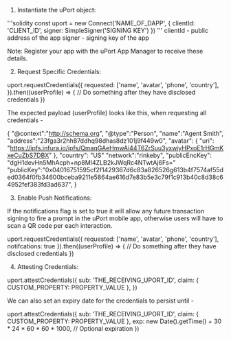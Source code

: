 1. Instantiate the uPort object:

'''solidity
const uport = new Connect('NAME_OF_DAPP', {
  clientId: 'CLIENT_ID',
  signer: SimpleSigner('SIGNING KEY')
})
'''
clientId - public address of the app
signer - signing key of the app	

Note: Register your app with the uPort App Manager to receive these details.

2. Request Specific Credentials:

uport.requestCredentials({
  requested: ['name', 'avatar', 'phone', 'country'],
  }).then((userProfile) => {
    // Do something after they have disclosed credentials
})

The expected payload (userProfile) looks like this, when requesting all credentials - 

{
  "@context":"http://schema.org",
  "@type":"Person",
  "name":"Agent Smith",
  "address":"23fga3r2hh87ddhq98dhas8dz101j9f449w0",
  "avatar": {
    "uri": "https://ipfs.infura.io/ipfs/QmaqGAeHmwAi44T6ZrSuu3yxwiyHPxoE1rHGmKxeCuZbS7DBX"
  },
  "country": "US"
  "network":"rinkeby",
  "publicEncKey": "dgH1devHn5MhAcph+np8MI4ZLB2kJWqRc4NTwtAj6Fs="
  "publicKey":"0x04016751595cf2f1429367d6c83a826526g613b4f7574af55ded0364f0fb34600bceba9211e5864ae616d7e83b5e3c79f1c913b40c8d38c64952fef383fd3ad637",
}

3. Enable Push Notifications: 

If the notifications flag is set to true it will allow any future transaction signing to fire a prompt in the uPort mobile app, otherwise users will have to scan a QR code per each interaction.

uport.requestCredentials({
  requested: ['name', 'avatar', 'phone', 'country'],
  notifcations: true
  }).then((userProfile) => {
    // Do something after they have disclosed credentials
})

4. Attesting Credentials:

uport.attestCredentials({
  sub: 'THE_RECEIVING_UPORT_ID',
  claim: { CUSTOM_PROPERTY: PROPERTY_VALUE },
})

We can also set an expiry date for the credentials to persist until - 

uport.attestCredentials({
  sub: 'THE_RECEIVING_UPORT_ID',
  claim: { CUSTOM_PROPERTY: PROPERTY_VALUE },
  exp: new Date().getTime() + 30 * 24 * 60 * 60 * 1000,  // Optional expiration
})
